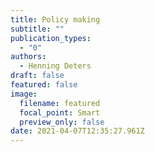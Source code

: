```yaml
---
title: Policy making
subtitle: ""
publication_types:
  - "0"
authors:
  - Henning Deters
draft: false
featured: false
image:
  filename: featured
  focal_point: Smart
  preview_only: false
date: 2021-04-07T12:35:27.961Z
---
```

